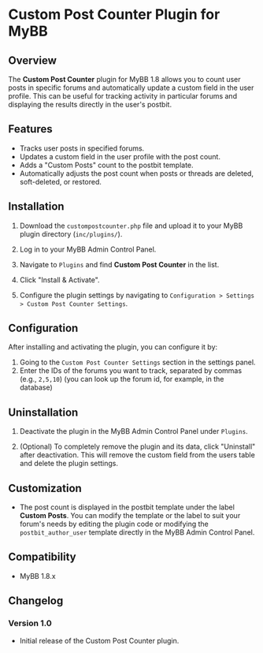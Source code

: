 # Custom Post Counter Plugin for MyBB

## Overview

The **Custom Post Counter** plugin for MyBB 1.8 allows you to count user posts in specific forums and automatically update a custom field in the user profile. This can be useful for tracking activity in particular forums and displaying the results directly in the user's postbit.

## Features

- Tracks user posts in specified forums.
- Updates a custom field in the user profile with the post count.
- Adds a "Custom Posts" count to the postbit template.
- Automatically adjusts the post count when posts or threads are deleted, soft-deleted, or restored.

## Installation

1. Download the `custompostcounter.php` file and upload it to your MyBB plugin directory (`inc/plugins/`).

2. Log in to your MyBB Admin Control Panel.

3. Navigate to `Plugins` and find **Custom Post Counter** in the list.

4. Click "Install & Activate".

5. Configure the plugin settings by navigating to `Configuration > Settings > Custom Post Counter Settings`.

## Configuration

After installing and activating the plugin, you can configure it by:

1. Going to the `Custom Post Counter Settings` section in the settings panel.
2. Enter the IDs of the forums you want to track, separated by commas (e.g., `2,5,10`) (you can look up the forum id, for example, in the database)

## Uninstallation

1. Deactivate the plugin in the MyBB Admin Control Panel under `Plugins`.

2. (Optional) To completely remove the plugin and its data, click "Uninstall" after deactivation. This will remove the custom field from the users table and delete the plugin settings.

## Customization

- The post count is displayed in the postbit template under the label **Custom Posts**. You can modify the template or the label to suit your forum's needs by editing the plugin code or modifying the `postbit_author_user` template directly in the MyBB Admin Control Panel.

## Compatibility

- MyBB 1.8.x

## Changelog

### Version 1.0
- Initial release of the Custom Post Counter plugin.

